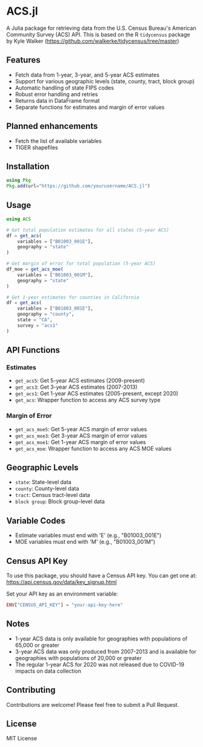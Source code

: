 # ACS.jl

A Julia package for retrieving data from the U.S. Census Bureau's American Community Survey (ACS) API. This is based on the R `tidycensus` package by Kyle Walker (https://github.com/walkerke/tidycensus/tree/master)

## Features

- Fetch data from 1-year, 3-year, and 5-year ACS estimates
- Support for various geographic levels (state, county, tract, block group)
- Automatic handling of state FIPS codes
- Robust error handling and retries
- Returns data in DataFrame format
- Separate functions for estimates and margin of error values

## Planned enhancements

- Fetch the list of available variables
- TIGER shapefiles

## Installation

```julia
using Pkg
Pkg.add(url="https://github.com/yourusername/ACS.jl")
```

## Usage

```julia
using ACS

# Get total population estimates for all states (5-year ACS)
df = get_acs(
    variables = ["B01003_001E"],
    geography = "state"
)

# Get margin of error for total population (5-year ACS)
df_moe = get_acs_moe(
    variables = ["B01003_001M"],
    geography = "state"
)

# Get 1-year estimates for counties in California
df = get_acs(
    variables = ["B01003_001E"],
    geography = "county",
    state = "CA",
    survey = "acs1"
)
```

## API Functions

### Estimates

- `get_acs5`: Get 5-year ACS estimates (2009-present)
- `get_acs3`: Get 3-year ACS estimates (2007-2013)
- `get_acs1`: Get 1-year ACS estimates (2005-present, except 2020)
- `get_acs`: Wrapper function to access any ACS survey type

### Margin of Error

- `get_acs_moe5`: Get 5-year ACS margin of error values
- `get_acs_moe3`: Get 3-year ACS margin of error values
- `get_acs_moe1`: Get 1-year ACS margin of error values
- `get_acs_moe`: Wrapper function to access any ACS MOE values

## Geographic Levels

- `state`: State-level data
- `county`: County-level data
- `tract`: Census tract-level data
- `block group`: Block group-level data

## Variable Codes

- Estimate variables must end with 'E' (e.g., "B01003_001E")
- MOE variables must end with 'M' (e.g., "B01003_001M")

## Census API Key

To use this package, you should have a Census API key. You can get one at:
https://api.census.gov/data/key_signup.html

Set your API key as an environment variable:

```julia
ENV["CENSUS_API_KEY"] = "your-api-key-here"
```

## Notes

- 1-year ACS data is only available for geographies with populations of 65,000 or greater
- 3-year ACS data was only produced from 2007-2013 and is available for geographies with populations of 20,000 or greater
- The regular 1-year ACS for 2020 was not released due to COVID-19 impacts on data collection

## Contributing

Contributions are welcome! Please feel free to submit a Pull Request.

## License

MIT License
